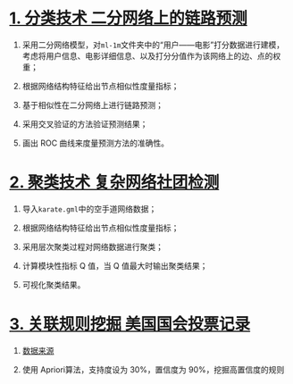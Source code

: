 # [1. 分类技术 二分网络上的链路预测](https://github.com/Linan2018/data_mining/tree/master/hw1)

1. 采用二分网络模型，对`ml-1m`文件夹中的“用户——电影”打分数据进行建模，考虑将用户信息、电影详细信息、以及打分分值作为该网络上的边、点的权重；

2. 根据网络结构特征给出节点相似性度量指标；

3. 基于相似性在二分网络上进行链路预测；

4. 采用交叉验证的方法验证预测结果；

5. 画出 ROC 曲线来度量预测方法的准确性。

# [2. 聚类技术 复杂网络社团检测](https://github.com/Linan2018/data_mining/tree/master/hw2)

1. 导入`karate.gml`中的空手道网络数据；

2. 根据网络结构特征给出节点相似性度量指标；

3. 采用层次聚类过程对网络数据进行聚类；

4. 计算模块性指标 Q 值，当 Q 值最大时输出聚类结果；

5. 可视化聚类结果。

# [3. 关联规则挖掘 美国国会投票记录](https://github.com/Linan2018/data_mining/tree/master/hw3)

1. [数据来源](http://archive.ics.uci.edu/ml/datasets/Congressional+Voting+Records)

2. 使用 Apriori算法，支持度设为 30%，置信度为 90%，挖掘高置信度的规则
